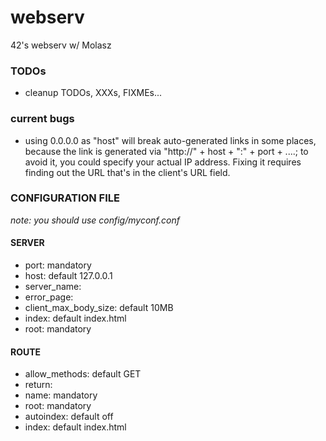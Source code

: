 # webserv
42's webserv w/ Molasz

### TODOs

* cleanup TODOs, XXXs, FIXMEs...

### current bugs

* using 0.0.0.0 as "host" will break auto-generated links in some places, because the link is generated via "http://" + host + ":" + port + ....; to avoid it, you could specify your actual IP address. Fixing it requires finding out the URL that's in the client's URL field.

### CONFIGURATION FILE

*note: you should use config/myconf.conf*

#### SERVER
* port: mandatory
* host: default 127.0.0.1
* server\_name:
* error\_page:
* client\_max\_body\_size: default 10MB
* index: default index.html
* root: mandatory

#### ROUTE
* allow\_methods: default GET
* return:
* name: mandatory
* root: mandatory
* autoindex: default off
* index: default index.html
